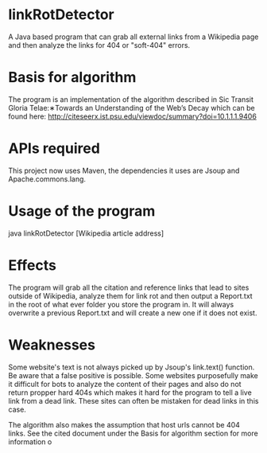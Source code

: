 # linkRotDetector
A Java based program that can grab all external links from a Wikipedia page and then analyze the links for 404 or "soft-404" errors.

# Basis for algorithm
The program is an implementation of the algorithm described in Sic Transit Gloria Telae:∗Towards an Understanding of the Web’s Decay
which can be found here: http://citeseerx.ist.psu.edu/viewdoc/summary?doi=10.1.1.1.9406

# APIs required
This project now uses Maven, the dependencies it uses are Jsoup and Apache.commons.lang.

# Usage of the program
java linkRotDetector [Wikipedia article address]

# Effects
The program will grab all the citation and reference links that lead to sites outside of Wikipedia, analyze them for link rot and then output a Report.txt in the root
of what ever folder you store the program in. It will always overwrite a previous Report.txt and will create a new one
if it does not exist.

# Weaknesses
Some website's text is not always picked up by Jsoup's link.text() function. Be aware that a false positive is possible.
Some websites purposefully make it difficult for bots to analyze the content of their pages and also do not
return propper hard 404s which makes it hard for the program to tell a live link from a dead link.
These sites can often be mistaken for dead links in this case.

The algorithm also makes the assumption that host urls
cannot be 404 links. See the cited document under the Basis for algorithm section for more information o
